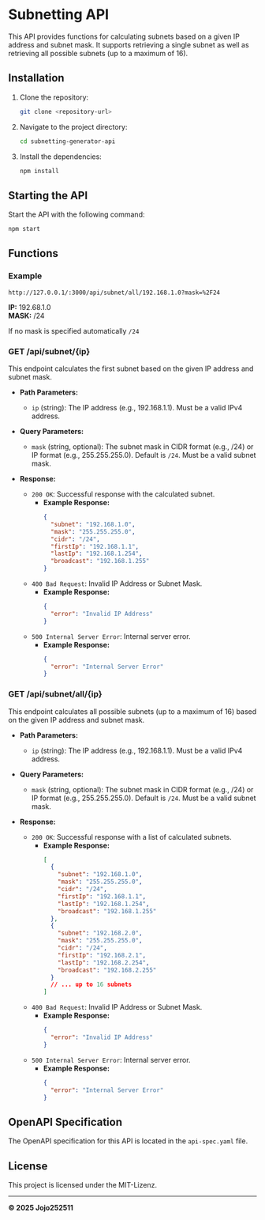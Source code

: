 # Subnetting API

This API provides functions for calculating subnets based on a given IP address and subnet mask. It supports retrieving a single subnet as well as retrieving all possible subnets (up to a maximum of 16).

## Installation

1. Clone the repository:
    ```sh
    git clone <repository-url>
    ```

2. Navigate to the project directory:
    ```sh
    cd subnetting-generator-api
    ```

3. Install the dependencies:
    ```sh
    npm install
    ```

## Starting the API

Start the API with the following command:
```sh
npm start
```
## Functions

### Example
```http
http://127.0.0.1/:3000/api/subnet/all/192.168.1.0?mask=%2F24
```
**IP:** 192.68.1.0  
**MASK:** /24  

If no mask is specified automatically `/24`

### GET /api/subnet/{ip}

This endpoint calculates the first subnet based on the given IP address and subnet mask.

- **Path Parameters:**
  - `ip` (string): The IP address (e.g., 192.168.1.1). Must be a valid IPv4 address.

- **Query Parameters:**
  - `mask` (string, optional): The subnet mask in CIDR format (e.g., /24) or IP format (e.g., 255.255.255.0). Default is `/24`. Must be a valid subnet mask.

- **Response:**
  - `200 OK`: Successful response with the calculated subnet.
    - **Example Response:**
      ```json
      {
        "subnet": "192.168.1.0",
        "mask": "255.255.255.0",
        "cidr": "/24",
        "firstIp": "192.168.1.1",
        "lastIp": "192.168.1.254",
        "broadcast": "192.168.1.255"
      }
      ```
  - `400 Bad Request`: Invalid IP Address or Subnet Mask.
    - **Example Response:**
      ```json
      {
        "error": "Invalid IP Address"
      }
      ```
  - `500 Internal Server Error`: Internal server error.
    - **Example Response:**
      ```json
      {
        "error": "Internal Server Error"
      }
      ```

### GET /api/subnet/all/{ip}

This endpoint calculates all possible subnets (up to a maximum of 16) based on the given IP address and subnet mask.

- **Path Parameters:**
  - `ip` (string): The IP address (e.g., 192.168.1.1). Must be a valid IPv4 address.

- **Query Parameters:**
  - `mask` (string, optional): The subnet mask in CIDR format (e.g., /24) or IP format (e.g., 255.255.255.0). Default is `/24`. Must be a valid subnet mask.

- **Response:**
  - `200 OK`: Successful response with a list of calculated subnets.
    - **Example Response:**
      ```json
      [
        {
          "subnet": "192.168.1.0",
          "mask": "255.255.255.0",
          "cidr": "/24",
          "firstIp": "192.168.1.1",
          "lastIp": "192.168.1.254",
          "broadcast": "192.168.1.255"
        },
        {
          "subnet": "192.168.2.0",
          "mask": "255.255.255.0",
          "cidr": "/24",
          "firstIp": "192.168.2.1",
          "lastIp": "192.168.2.254",
          "broadcast": "192.168.2.255"
        }
        // ... up to 16 subnets
      ]
      ```
  - `400 Bad Request`: Invalid IP Address or Subnet Mask.
    - **Example Response:**
      ```json
      {
        "error": "Invalid IP Address"
      }
      ```
  - `500 Internal Server Error`: Internal server error.
    - **Example Response:**
      ```json
      {
        "error": "Internal Server Error"
      }
      ```

## OpenAPI Specification
The OpenAPI specification for this API is located in the `api-spec.yaml` file.

## License

This project is licensed under the MIT-Lizenz.

---
**© 2025 Jojo252511**

